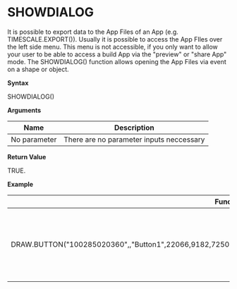 # SHOWDIALOG

It is possible to export data to the App Files of an App (e.g.
TIMESCALE.EXPORT()). Usually it is possible to access the App FIles over
the left side menu. This menu is not accessible, if you only want to
allow your user to be able to access a build App via the "preview" or
"share App" mode. The SHOWDIALOG() function allows opening the App Files
via event on a shape or object.

**Syntax**

SHOWDIALOG()

**Arguments**

| Name         | Description                              |
|--------------|------------------------------------------|
| No parameter | There are no parameter inputs neccessary |

**Return Value**

TRUE.

**Example**

| Function                                                                                                         | Comment                                                          |
|------------------------------------------------------------------------------------------------------------------|------------------------------------------------------------------|
| DRAW.BUTTON("100285020360",,"Button1",22066,9182,7250,5794,,,,EVENTS(ONCLICK(SHOWDIALOG())))),,,"Button",,FALSE) | If the user clicks on the button the App Files dialog will open. |
